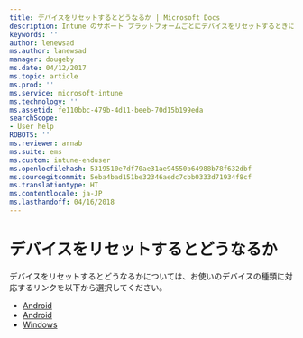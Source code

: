 ```yaml
---
title: デバイスをリセットするとどうなるか | Microsoft Docs
description: Intune のサポート プラットフォームごとにデバイスをリセットするときにどうなるかについて説明します。
keywords: ''
author: lenewsad
ms.author: lanewsad
manager: dougeby
ms.date: 04/12/2017
ms.topic: article
ms.prod: ''
ms.service: microsoft-intune
ms.technology: ''
ms.assetid: fe110bbc-479b-4d11-beeb-70d15b199eda
searchScope:
- User help
ROBOTS: ''
ms.reviewer: arnab
ms.suite: ems
ms.custom: intune-enduser
ms.openlocfilehash: 5319510e7df70ae31ae94550b64988b78f632dbf
ms.sourcegitcommit: 5eba4bad151be32346aedc7cbb0333d71934f8cf
ms.translationtype: HT
ms.contentlocale: ja-JP
ms.lasthandoff: 04/16/2018
---
```

# <a name="what-happens-if-you-reset-your-device"></a>デバイスをリセットするとどうなるか

デバイスをリセットするとどうなるかについては、お使いのデバイスの種類に対応するリンクを以下から選択してください。

- [Android](what-happens-if-you-reset-your-device-using-the-company-portal-android.md)
- [Android](what-happens-if-you-reset-your-device-using-the-company-portal-ios.md)
- [Windows](what-happens-if-you-reset-your-device-using-the-company-portal-windows.md)
